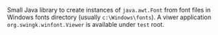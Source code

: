 Small Java library to create instances of `java.awt.Font` from font files in Windows fonts directory (usually `c:\Windows\fonts`).
A viwer application `org.swingk.winfont.Viewer` is available under `test` root.
